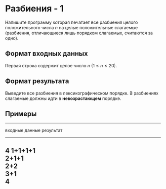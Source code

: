 # Разбиения - 1

Напишите программу которая печатает все 
разбиения целого положительного числа $n$ на целые положительные
слагаемые (разбиения, отличающиеся лишь порядком слагаемых, считаются
за одно).


## Формат входных данных

Первая строка содержит целое число $n$ ($1 \le n \le 20$).

## Формат результата

Выведите все разбиения в лексикографическом порядке.
В разбиениях слагаемые должны идти в **невозрастающем** порядке.

## Примеры

------------------------------
входные данные  результат
--------------  --------------
4               1+1+1+1\
                2+1+1\
                2+2\
                3+1\
                4
------------------------------

